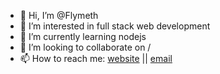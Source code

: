 - 👋 Hi, I’m @Flymeth
- 👀 I’m interested in full stack web development
- 🌱 I’m currently learning nodejs
- 💞️ I’m looking to collaborate on /
- 📫 How to reach me: [website](https://flymeth.net) || [email](flymeth.yt@gmail.com)

<!---
Flymeth/Flymeth is a ✨ special ✨ repository because its `README.md` (this file) appears on your GitHub profile.
You can click the Preview link to take a look at your changes.
--->
